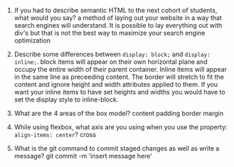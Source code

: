 1. If you had to describe semantic HTML to the next cohort of students, what would you say?
a method of laying out your website in a way that search engines will understand. It is possible to lay everything out with div's but that is not the best way to maximize your search engine optimization

2. Describe some differences between ```display: block;``` and ```display: inline;```.
block items will appear on their own horizontal plane and occupy the entire width of their parent container. 
Inline items will appear in the same line as preceeding content. The border will stretch to fit the content and ignore height and width attributes applied to them.
If you want your inline items to have set heights and widths you would have to set the display style to inline-block.

3. What are the 4 areas of the box model?
content
padding
border
margin

4. While using flexbox, what axis are you using when you use the property: ```align-items: center```?
cross

5. What is the git command to commit staged changes as well as write a message? 
git commit -m 'insert message here'